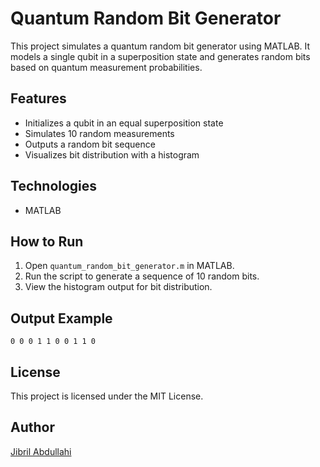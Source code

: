# Quantum Random Bit Generator

This project simulates a quantum random bit generator using MATLAB. It models a single qubit in a superposition state and generates random bits based on quantum measurement probabilities.

## Features
- Initializes a qubit in an equal superposition state
- Simulates 10 random measurements
- Outputs a random bit sequence
- Visualizes bit distribution with a histogram

## Technologies
- MATLAB

## How to Run
1. Open `quantum_random_bit_generator.m` in MATLAB.
2. Run the script to generate a sequence of 10 random bits.
3. View the histogram output for bit distribution.

## Output Example
```
0 0 0 1 1 0 0 1 1 0
```

## License
This project is licensed under the MIT License.

## Author
[Jibril Abdullahi](https://github.com/rabullakh)
